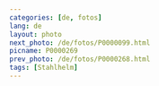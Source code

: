 ```yaml
---
categories: [de, fotos]
lang: de
layout: photo
next_photo: /de/fotos/P0000099.html
picname: P0000269
prev_photo: /de/fotos/P0000268.html
tags: [Stahlhelm]
---
```

